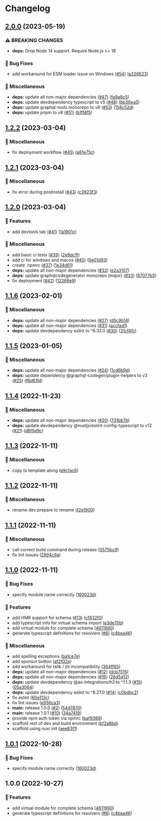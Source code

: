 # Changelog

## [2.0.0](https://github.com/tobiasdiez/nuxt-graphql-server/compare/v1.2.2...v2.0.0) (2023-05-19)

### ⚠ BREAKING CHANGES

- **deps:** Drop Node 14 support. Require Node.js >= 16

### 🐛 Bug Fixes

- add workaround for ESM loader issue on Windows ([#54](https://github.com/tobiasdiez/nuxt-graphql-server/issues/54)) ([e226623](https://github.com/tobiasdiez/nuxt-graphql-server/commit/e226623b6118b65fdf2cf5e4b32f82bf120ce0eb))

### 🧹 Miscellaneous

- **deps:** update all non-major dependencies ([#47](https://github.com/tobiasdiez/nuxt-graphql-server/issues/47)) ([fa9a8c5](https://github.com/tobiasdiez/nuxt-graphql-server/commit/fa9a8c5934bda18d4b5300a943254ede024eb90a))
- **deps:** update devdependency typescript to v5 ([#48](https://github.com/tobiasdiez/nuxt-graphql-server/issues/48)) ([bb36ea5](https://github.com/tobiasdiez/nuxt-graphql-server/commit/bb36ea5f32b266a86f69276a716981ef5ac25203))
- **deps:** update graphql-tools monorepo to v8 ([#53](https://github.com/tobiasdiez/nuxt-graphql-server/issues/53)) ([158c52d](https://github.com/tobiasdiez/nuxt-graphql-server/commit/158c52da6ef1c344abd886b7358aea73fb0dfc2e))
- **deps:** update pnpm to v8 ([#51](https://github.com/tobiasdiez/nuxt-graphql-server/issues/51)) ([b1ff4f5](https://github.com/tobiasdiez/nuxt-graphql-server/commit/b1ff4f5e43e313d85d9a91d84ab0df52c76b65a4))

## [1.2.2](https://github.com/tobiasdiez/nuxt-graphql-server/compare/v1.2.1...v1.2.2) (2023-03-04)

### 🧹 Miscellaneous

- fix deployment workflow ([#45](https://github.com/tobiasdiez/nuxt-graphql-server/issues/45)) ([a81e75c](https://github.com/tobiasdiez/nuxt-graphql-server/commit/a81e75c56591d46489c36727d8102b9bbcb8822b))

## [1.2.1](https://github.com/tobiasdiez/nuxt-graphql-server/compare/v1.2.0...v1.2.1) (2023-03-04)

### 🧹 Miscellaneous

- fix error during postinstall ([#43](https://github.com/tobiasdiez/nuxt-graphql-server/issues/43)) ([c3923f3](https://github.com/tobiasdiez/nuxt-graphql-server/commit/c3923f3290b6ec73db340418f551d34b84e8088e))

## [1.2.0](https://github.com/tobiasdiez/nuxt-graphql-server/compare/v1.1.6...v1.2.0) (2023-03-04)

### 🔖 Features

- add devtools tab ([#41](https://github.com/tobiasdiez/nuxt-graphql-server/issues/41)) ([1a1901c](https://github.com/tobiasdiez/nuxt-graphql-server/commit/1a1901cb414b7caa4447e036e4433080a04edd5c))

### 🧹 Miscellaneous

- add basic ci tests ([#39](https://github.com/tobiasdiez/nuxt-graphql-server/issues/39)) ([2e9dc1f](https://github.com/tobiasdiez/nuxt-graphql-server/commit/2e9dc1f6467411d8c0ba6954d7790bce9b53ae5c))
- add ci for windows and macos ([#40](https://github.com/tobiasdiez/nuxt-graphql-server/issues/40)) ([0e01d93](https://github.com/tobiasdiez/nuxt-graphql-server/commit/0e01d93c5ef9cc9a82c79b7184df6ff9bfbe4874))
- create .npmrc ([#37](https://github.com/tobiasdiez/nuxt-graphql-server/issues/37)) ([1e34d61](https://github.com/tobiasdiez/nuxt-graphql-server/commit/1e34d618af1f031edb3d10dd14579191590df64f))
- **deps:** update all non-major dependencies ([#32](https://github.com/tobiasdiez/nuxt-graphql-server/issues/32)) ([e2a3107](https://github.com/tobiasdiez/nuxt-graphql-server/commit/e2a31071f3b7fd5916e8521a79c60aacd9b00f30))
- **deps:** update graphqlcodegenerator monorepo (major) ([#33](https://github.com/tobiasdiez/nuxt-graphql-server/issues/33)) ([87077b5](https://github.com/tobiasdiez/nuxt-graphql-server/commit/87077b53d2b667585da53469f28fd71f9af13ac3))
- fix deployment ([#42](https://github.com/tobiasdiez/nuxt-graphql-server/issues/42)) ([12266e9](https://github.com/tobiasdiez/nuxt-graphql-server/commit/12266e90a2e064cdb00abc794ea0edb67158aefe))

## [1.1.6](https://github.com/tobiasdiez/nuxt-graphql-server/compare/v1.1.5...v1.1.6) (2023-02-01)

### 🧹 Miscellaneous

- **deps:** update all non-major dependencies ([#27](https://github.com/tobiasdiez/nuxt-graphql-server/issues/27)) ([d5c9b14](https://github.com/tobiasdiez/nuxt-graphql-server/commit/d5c9b14e87cf79515c87232858b2a9e993d966a5))
- **deps:** update all non-major dependencies ([#31](https://github.com/tobiasdiez/nuxt-graphql-server/issues/31)) ([accfad1](https://github.com/tobiasdiez/nuxt-graphql-server/commit/accfad15328d953661096e67f4683b47cbea9201))
- **deps:** update devdependency eslint to ^8.33.0 ([#30](https://github.com/tobiasdiez/nuxt-graphql-server/issues/30)) ([31cf4fc](https://github.com/tobiasdiez/nuxt-graphql-server/commit/31cf4fc074552cc229c936a5b17622f034225078))

## [1.1.5](https://github.com/tobiasdiez/nuxt-graphql-server/compare/v1.1.4...v1.1.5) (2023-01-05)

### 🧹 Miscellaneous

- **deps:** update all non-major dependencies ([#24](https://github.com/tobiasdiez/nuxt-graphql-server/issues/24)) ([1cd6b9d](https://github.com/tobiasdiez/nuxt-graphql-server/commit/1cd6b9d131cab47f30f5334615fd875f52b71017))
- **deps:** update dependency @graphql-codegen/plugin-helpers to v3 ([#25](https://github.com/tobiasdiez/nuxt-graphql-server/issues/25)) ([f6d61fd](https://github.com/tobiasdiez/nuxt-graphql-server/commit/f6d61fdb29841ac9ac0850d7c4551307f3f58b17))

## [1.1.4](https://github.com/tobiasdiez/nuxt-graphql-server/compare/v1.1.3...v1.1.4) (2022-11-23)

### 🧹 Miscellaneous

- **deps:** update all non-major dependencies ([#20](https://github.com/tobiasdiez/nuxt-graphql-server/issues/20)) ([731bb7b](https://github.com/tobiasdiez/nuxt-graphql-server/commit/731bb7b710ec4c3f143eb23f7130c16a08edeb09))
- **deps:** update devdependency @nuxtjs/eslint-config-typescript to v12 ([#21](https://github.com/tobiasdiez/nuxt-graphql-server/issues/21)) ([d6f5e9c](https://github.com/tobiasdiez/nuxt-graphql-server/commit/d6f5e9c17d1b799c9d2dac9ceb8db07691971c43))

## [1.1.3](https://github.com/tobiasdiez/nuxt-graphql-server/compare/v1.1.2...v1.1.3) (2022-11-11)

### 🧹 Miscellaneous

- copy ts template along ([e9cfac6](https://github.com/tobiasdiez/nuxt-graphql-server/commit/e9cfac6ba60be3cdd1840ac5b0c2a710a71e8d0a))

## [1.1.2](https://github.com/tobiasdiez/nuxt-graphql-server/compare/v1.1.1...v1.1.2) (2022-11-11)

### 🧹 Miscellaneous

- rename dev:prepare to rename ([f2e1900](https://github.com/tobiasdiez/nuxt-graphql-server/commit/f2e190011dcc68aecf4c242c56a00a21bb664fb0))

## [1.1.1](https://github.com/tobiasdiez/nuxt-graphql-server/compare/v1.1.0...v1.1.1) (2022-11-11)

### 🧹 Miscellaneous

- call correct build command during release ([0575bc9](https://github.com/tobiasdiez/nuxt-graphql-server/commit/0575bc9ab85ed2469451b408e6133f05e7ac0263))
- fix lint issues ([2994c9a](https://github.com/tobiasdiez/nuxt-graphql-server/commit/2994c9a1ade3a15509e28486a175c3e4c5c32c43))

## [1.1.0](https://github.com/tobiasdiez/nuxt-graphql-server/compare/v1.0.1...v1.1.0) (2022-11-11)

### 🐛 Bug Fixes

- specify module name correctly ([160023d](https://github.com/tobiasdiez/nuxt-graphql-server/commit/160023d2ec6e4a6d7e818274c799539c1b1718e6))

### 🔖 Features

- add HMR support for schema ([#13](https://github.com/tobiasdiez/nuxt-graphql-server/issues/13)) ([cf832f0](https://github.com/tobiasdiez/nuxt-graphql-server/commit/cf832f0568a6c8bfb5e76451252e446fdc701364))
- add typescript info for virtual schema import ([e3de70b](https://github.com/tobiasdiez/nuxt-graphql-server/commit/e3de70b7f92d9eac98ef7cd9cbe974475c0a3a6e))
- add virtual module for complete schema ([4611990](https://github.com/tobiasdiez/nuxt-graphql-server/commit/46119903f756bed39e58122e8715bd245e2c779b))
- generate typescript definitions for resolvers ([#6](https://github.com/tobiasdiez/nuxt-graphql-server/issues/6)) ([c4bea46](https://github.com/tobiasdiez/nuxt-graphql-server/commit/c4bea460359f65a80cfc061345d7b80bb0def6b1))

### 🧹 Miscellaneous

- add spelling exceptions ([ba1ce7e](https://github.com/tobiasdiez/nuxt-graphql-server/commit/ba1ce7e0a62f807e1479b3368188b442dc7172eb))
- add sponsor button ([af2f02e](https://github.com/tobiasdiez/nuxt-graphql-server/commit/af2f02e3762b25dc9dff8d2a7d1820ae72f8237f))
- add workaround for tslib / jiti incompatibility ([364ff65](https://github.com/tobiasdiez/nuxt-graphql-server/commit/364ff65c69808ea5c6380b5c75932df4a192672b))
- **deps:** update all non-major dependencies ([#12](https://github.com/tobiasdiez/nuxt-graphql-server/issues/12)) ([dcb7515](https://github.com/tobiasdiez/nuxt-graphql-server/commit/dcb7515897f256ba11fbda93598ebe3803e611dc))
- **deps:** update all non-major dependencies ([#16](https://github.com/tobiasdiez/nuxt-graphql-server/issues/16)) ([26d5d12](https://github.com/tobiasdiez/nuxt-graphql-server/commit/26d5d122d0c4a198d00faad41627678eb3dae467))
- **deps:** update devdependency @as-integrations/h3 to ^1.1.3 ([#15](https://github.com/tobiasdiez/nuxt-graphql-server/issues/15)) ([05a3064](https://github.com/tobiasdiez/nuxt-graphql-server/commit/05a30648146c074f2d59429a333ec7383b441414))
- **deps:** update devdependency eslint to ^8.27.0 ([#14](https://github.com/tobiasdiez/nuxt-graphql-server/issues/14)) ([c0bdbc2](https://github.com/tobiasdiez/nuxt-graphql-server/commit/c0bdbc2652f0838c02429f77fa94d4c1cb64f7d7))
- fix eslint ([60e113c](https://github.com/tobiasdiez/nuxt-graphql-server/commit/60e113ca2b4adf6d895d45f90939937835bf91c8))
- fix lint issues ([e956ca3](https://github.com/tobiasdiez/nuxt-graphql-server/commit/e956ca3a8c5e2b52dee56b6a9d0df9f285fbb16d))
- **main:** release 1.0.0 ([#2](https://github.com/tobiasdiez/nuxt-graphql-server/issues/2)) ([54d7870](https://github.com/tobiasdiez/nuxt-graphql-server/commit/54d7870b382f20df2bc14a98e46f533fc38c4489))
- **main:** release 1.0.1 ([#10](https://github.com/tobiasdiez/nuxt-graphql-server/issues/10)) ([34a7419](https://github.com/tobiasdiez/nuxt-graphql-server/commit/34a74196679034f2c7eb10aa3ca850a9e0b63d1e))
- provide npm auth token via npmrc ([baf9389](https://github.com/tobiasdiez/nuxt-graphql-server/commit/baf93893df758e9d35a830593db0e169859c511a))
- scaffold rest of dev and build environment ([bf2a8bd](https://github.com/tobiasdiez/nuxt-graphql-server/commit/bf2a8bdc4eaceebf858f81a54f0e45774cd78913))
- scaffold using nuxi init ([aee83f1](https://github.com/tobiasdiez/nuxt-graphql-server/commit/aee83f12fecf21951e9aff87190ee4771e9e7d29))

## [1.0.1](https://github.com/tobiasdiez/nuxt-graphql-server/compare/v1.0.0...v1.0.1) (2022-10-28)

### 🐛 Bug Fixes

- specify module name correctly ([160023d](https://github.com/tobiasdiez/nuxt-graphql-server/commit/160023d2ec6e4a6d7e818274c799539c1b1718e6))

## 1.0.0 (2022-10-27)

### 🔖 Features

- add virtual module for complete schema ([4611990](https://github.com/tobiasdiez/nuxt-graphql-server/commit/46119903f756bed39e58122e8715bd245e2c779b))
- generate typescript definitions for resolvers ([#6](https://github.com/tobiasdiez/nuxt-graphql-server/issues/6)) ([c4bea46](https://github.com/tobiasdiez/nuxt-graphql-server/commit/c4bea460359f65a80cfc061345d7b80bb0def6b1))
